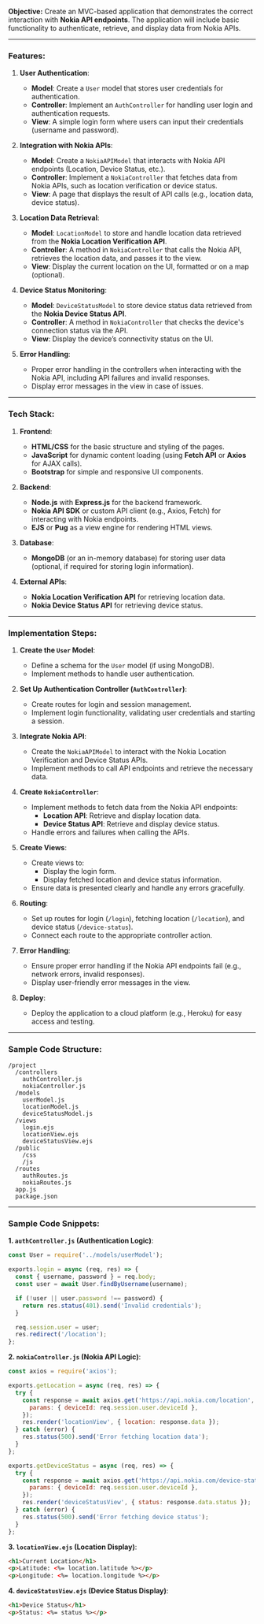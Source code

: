 
**Objective:**
Create an MVC-based application that demonstrates the correct interaction with **Nokia API endpoints**. The application will include basic functionality to authenticate, retrieve, and display data from Nokia APIs.

---

### **Features**:

1. **User Authentication**:
   - **Model**: Create a `User` model that stores user credentials for authentication.
   - **Controller**: Implement an `AuthController` for handling user login and authentication requests.
   - **View**: A simple login form where users can input their credentials (username and password).

2. **Integration with Nokia APIs**:
   - **Model**: Create a `NokiaAPIModel` that interacts with Nokia API endpoints (Location, Device Status, etc.).
   - **Controller**: Implement a `NokiaController` that fetches data from Nokia APIs, such as location verification or device status.
   - **View**: A page that displays the result of API calls (e.g., location data, device status).

3. **Location Data Retrieval**:
   - **Model**: `LocationModel` to store and handle location data retrieved from the **Nokia Location Verification API**.
   - **Controller**: A method in `NokiaController` that calls the Nokia API, retrieves the location data, and passes it to the view.
   - **View**: Display the current location on the UI, formatted or on a map (optional).

4. **Device Status Monitoring**:
   - **Model**: `DeviceStatusModel` to store device status data retrieved from the **Nokia Device Status API**.
   - **Controller**: A method in `NokiaController` that checks the device's connection status via the API.
   - **View**: Display the device’s connectivity status on the UI.

5. **Error Handling**:
   - Proper error handling in the controllers when interacting with the Nokia API, including API failures and invalid responses.
   - Display error messages in the view in case of issues.

---

### **Tech Stack:**

1. **Frontend**:
   - **HTML/CSS** for the basic structure and styling of the pages.
   - **JavaScript** for dynamic content loading (using **Fetch API** or **Axios** for AJAX calls).
   - **Bootstrap** for simple and responsive UI components.

2. **Backend**:
   - **Node.js** with **Express.js** for the backend framework.
   - **Nokia API SDK** or custom API client (e.g., Axios, Fetch) for interacting with Nokia endpoints.
   - **EJS** or **Pug** as a view engine for rendering HTML views.

3. **Database**:
   - **MongoDB** (or an in-memory database) for storing user data (optional, if required for storing login information).

4. **External APIs**:
   - **Nokia Location Verification API** for retrieving location data.
   - **Nokia Device Status API** for retrieving device status.

---

### **Implementation Steps**:

1. **Create the `User` Model**:
   - Define a schema for the `User` model (if using MongoDB).
   - Implement methods to handle user authentication.

2. **Set Up Authentication Controller (`AuthController`)**:
   - Create routes for login and session management.
   - Implement login functionality, validating user credentials and starting a session.

3. **Integrate Nokia API**:
   - Create the `NokiaAPIModel` to interact with the Nokia Location Verification and Device Status APIs.
   - Implement methods to call API endpoints and retrieve the necessary data.

4. **Create `NokiaController`**:
   - Implement methods to fetch data from the Nokia API endpoints:
     - **Location API**: Retrieve and display location data.
     - **Device Status API**: Retrieve and display device status.
   - Handle errors and failures when calling the APIs.

5. **Create Views**:
   - Create views to:
     - Display the login form.
     - Display fetched location and device status information.
   - Ensure data is presented clearly and handle any errors gracefully.

6. **Routing**:
   - Set up routes for login (`/login`), fetching location (`/location`), and device status (`/device-status`).
   - Connect each route to the appropriate controller action.

7. **Error Handling**:
   - Ensure proper error handling if the Nokia API endpoints fail (e.g., network errors, invalid responses).
   - Display user-friendly error messages in the view.

8. **Deploy**:
   - Deploy the application to a cloud platform (e.g., Heroku) for easy access and testing.

---

### **Sample Code Structure**:

```
/project
  /controllers
    authController.js
    nokiaController.js
  /models
    userModel.js
    locationModel.js
    deviceStatusModel.js
  /views
    login.ejs
    locationView.ejs
    deviceStatusView.ejs
  /public
    /css
    /js
  /routes
    authRoutes.js
    nokiaRoutes.js
  app.js
  package.json
```

---

### **Sample Code Snippets**:

**1. `authController.js` (Authentication Logic)**:
```js
const User = require('../models/userModel');

exports.login = async (req, res) => {
  const { username, password } = req.body;
  const user = await User.findByUsername(username);

  if (!user || user.password !== password) {
    return res.status(401).send('Invalid credentials');
  }

  req.session.user = user;
  res.redirect('/location');
};
```

**2. `nokiaController.js` (Nokia API Logic)**:
```js
const axios = require('axios');

exports.getLocation = async (req, res) => {
  try {
    const response = await axios.get('https://api.nokia.com/location', {
      params: { deviceId: req.session.user.deviceId },
    });
    res.render('locationView', { location: response.data });
  } catch (error) {
    res.status(500).send('Error fetching location data');
  }
};

exports.getDeviceStatus = async (req, res) => {
  try {
    const response = await axios.get('https://api.nokia.com/device-status', {
      params: { deviceId: req.session.user.deviceId },
    });
    res.render('deviceStatusView', { status: response.data.status });
  } catch (error) {
    res.status(500).send('Error fetching device status');
  }
};
```

**3. `locationView.ejs` (Location Display)**:
```html
<h1>Current Location</h1>
<p>Latitude: <%= location.latitude %></p>
<p>Longitude: <%= location.longitude %></p>
```

**4. `deviceStatusView.ejs` (Device Status Display)**:
```html
<h1>Device Status</h1>
<p>Status: <%= status %></p>
```

